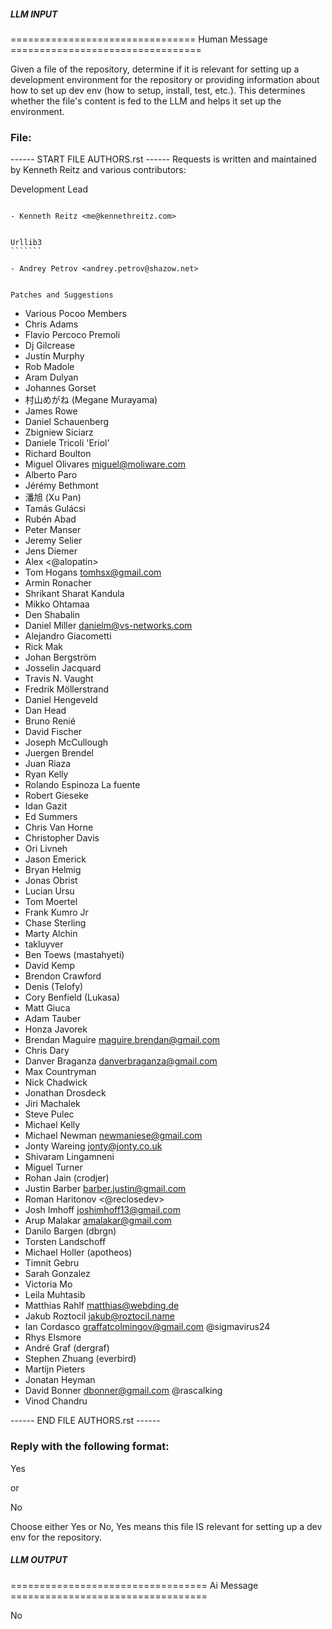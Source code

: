 ##### LLM INPUT #####
================================ Human Message =================================

Given a file of the repository, determine if it is relevant for setting up a development environment for the repository or providing information about how to set up dev env (how to setup, install, test, etc.). This determines whether the file's content is fed to the LLM and helps it set up the environment.

### File:
------ START FILE AUTHORS.rst ------
Requests is written and maintained by Kenneth Reitz and
various contributors:

Development Lead
````````````````

- Kenneth Reitz <me@kennethreitz.com>


Urllib3
```````

- Andrey Petrov <andrey.petrov@shazow.net>


Patches and Suggestions
```````````````````````

- Various Pocoo Members
- Chris Adams
- Flavio Percoco Premoli
- Dj Gilcrease
- Justin Murphy
- Rob Madole
- Aram Dulyan
- Johannes Gorset
- 村山めがね (Megane Murayama)
- James Rowe
- Daniel Schauenberg
- Zbigniew Siciarz
- Daniele Tricoli 'Eriol'
- Richard Boulton
- Miguel Olivares <miguel@moliware.com>
- Alberto Paro
- Jérémy Bethmont
- 潘旭 (Xu Pan)
- Tamás Gulácsi
- Rubén Abad
- Peter Manser
- Jeremy Selier
- Jens Diemer
- Alex <@alopatin>
- Tom Hogans <tomhsx@gmail.com>
- Armin Ronacher
- Shrikant Sharat Kandula
- Mikko Ohtamaa
- Den Shabalin
- Daniel Miller <danielm@vs-networks.com>
- Alejandro Giacometti
- Rick Mak
- Johan Bergström
- Josselin Jacquard
- Travis N. Vaught
- Fredrik Möllerstrand
- Daniel Hengeveld
- Dan Head
- Bruno Renié
- David Fischer
- Joseph McCullough
- Juergen Brendel
- Juan Riaza
- Ryan Kelly
- Rolando Espinoza La fuente
- Robert Gieseke
- Idan Gazit
- Ed Summers
- Chris Van Horne
- Christopher Davis
- Ori Livneh
- Jason Emerick
- Bryan Helmig
- Jonas Obrist
- Lucian Ursu
- Tom Moertel
- Frank Kumro Jr
- Chase Sterling
- Marty Alchin
- takluyver
- Ben Toews (mastahyeti)
- David Kemp
- Brendon Crawford
- Denis (Telofy)
- Cory Benfield (Lukasa)
- Matt Giuca
- Adam Tauber
- Honza Javorek
- Brendan Maguire <maguire.brendan@gmail.com>
- Chris Dary
- Danver Braganza <danverbraganza@gmail.com>
- Max Countryman
- Nick Chadwick
- Jonathan Drosdeck
- Jiri Machalek
- Steve Pulec
- Michael Kelly
- Michael Newman <newmaniese@gmail.com>
- Jonty Wareing <jonty@jonty.co.uk>
- Shivaram Lingamneni
- Miguel Turner
- Rohan Jain (crodjer)
- Justin Barber <barber.justin@gmail.com>
- Roman Haritonov <@reclosedev>
- Josh Imhoff <joshimhoff13@gmail.com>
- Arup Malakar <amalakar@gmail.com>
- Danilo Bargen (dbrgn)
- Torsten Landschoff
- Michael Holler (apotheos)
- Timnit Gebru
- Sarah Gonzalez
- Victoria Mo
- Leila Muhtasib
- Matthias Rahlf <matthias@webding.de>
- Jakub Roztocil <jakub@roztocil.name>
- Ian Cordasco <graffatcolmingov@gmail.com> @sigmavirus24
- Rhys Elsmore
- André Graf (dergraf)
- Stephen Zhuang (everbird)
- Martijn Pieters
- Jonatan Heyman
- David Bonner <dbonner@gmail.com> @rascalking
- Vinod Chandru

------ END FILE AUTHORS.rst ------

### Reply with the following format:

<rel>Yes</rel>

or

<rel>No</rel>

Choose either Yes or No, Yes means this file IS relevant for setting up a dev env for the repository.

##### LLM OUTPUT #####
================================== Ai Message ==================================

<rel>No</rel>